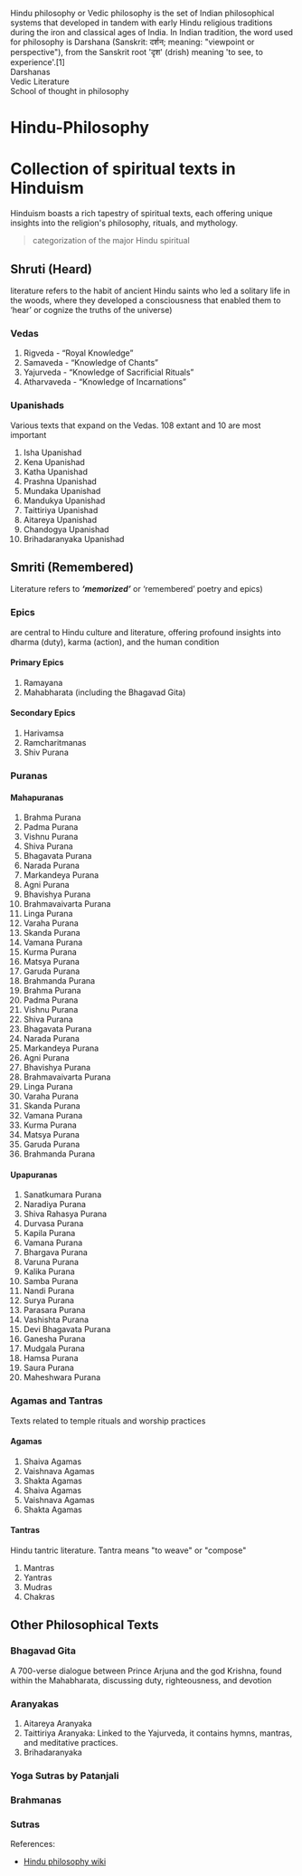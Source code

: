 Hindu philosophy or Vedic philosophy is the set of Indian philosophical systems that developed in tandem with early Hindu religious traditions during the iron and classical ages of India.
In Indian tradition, the word used for philosophy is Darshana (Sanskrit: दर्शन; meaning: "viewpoint or perspective"), from the Sanskrit root 'दृश' (drish) meaning 'to see, to experience'.[1] \
Darshanas \
Vedic Literature \
School of thought in philosophy

# Hindu-Philosophy

# Collection of spiritual texts in Hinduism

Hinduism boasts a rich tapestry of spiritual texts, each offering unique insights into the religion's philosophy, rituals, and mythology.

> categorization of the major Hindu spiritual

## Shruti (Heard)

literature refers to the habit of ancient Hindu saints who led a solitary life in the woods, where they developed a consciousness that enabled them to ‘hear’ or cognize the truths of the universe)

### Vedas

1. Rigveda - “Royal Knowledge”
2. Samaveda - “Knowledge of Chants”
3. Yajurveda - “Knowledge of Sacrificial Rituals”
4. Atharvaveda - “Knowledge of Incarnations”

### Upanishads

Various texts that expand on the Vedas. 108 extant and 10 are most important

1. Isha Upanishad
2. Kena Upanishad
3. Katha Upanishad
4. Prashna Upanishad
5. Mundaka Upanishad
6. Mandukya Upanishad
7. Taittiriya Upanishad
8. Aitareya Upanishad
9. Chandogya Upanishad
10. Brihadaranyaka Upanishad

## Smriti (Remembered)

Literature refers to **_‘memorized’_** or ‘remembered’ poetry and epics)

### Epics

are central to Hindu culture and literature, offering profound insights into dharma (duty), karma (action), and the human condition

#### Primary Epics

1. Ramayana
2. Mahabharata (including the Bhagavad Gita)

#### Secondary Epics

1. Harivamsa
2. Ramcharitmanas
3. Shiv Purana

### Puranas

#### Mahapuranas

1. Brahma Purana
2. Padma Purana
3. Vishnu Purana
4. Shiva Purana
5. Bhagavata Purana
6. Narada Purana
7. Markandeya Purana
8. Agni Purana
9. Bhavishya Purana
10. Brahmavaivarta Purana
11. Linga Purana
12. Varaha Purana
13. Skanda Purana
14. Vamana Purana
15. Kurma Purana
16. Matsya Purana
17. Garuda Purana
18. Brahmanda Purana
1. Brahma Purana
2. Padma Purana
3. Vishnu Purana
4. Shiva Purana
5. Bhagavata Purana
6. Narada Purana
7. Markandeya Purana
8. Agni Purana
9. Bhavishya Purana
10. Brahmavaivarta Purana
11. Linga Purana
12. Varaha Purana
13. Skanda Purana
14. Vamana Purana
15. Kurma Purana
16. Matsya Purana
17. Garuda Purana
18. Brahmanda Purana

#### Upapuranas

1. Sanatkumara Purana
2. Naradiya Purana
3. Shiva Rahasya Purana
4. Durvasa Purana
5. Kapila Purana
6. Vamana Purana
7. Bhargava Purana
8. Varuna Purana
9. Kalika Purana
10. Samba Purana
11. Nandi Purana
12. Surya Purana
13. Parasara Purana
14. Vashishta Purana
15. Devi Bhagavata Purana
16. Ganesha Purana
17. Mudgala Purana
18. Hamsa Purana
19. Saura Purana
20. Maheshwara Purana

### Agamas and Tantras

Texts related to temple rituals and worship practices

#### Agamas

1. Shaiva Agamas
2. Vaishnava Agamas
3. Shakta Agamas
1. Shaiva Agamas
2. Vaishnava Agamas
3. Shakta Agamas

#### Tantras
Hindu tantric literature. Tantra means  "to weave" or "compose"

1. Mantras
2. Yantras
3. Mudras
4. Chakras

## Other Philosophical Texts

### Bhagavad Gita

A 700-verse dialogue between Prince Arjuna and the god Krishna, found within the Mahabharata, discussing duty, righteousness, and devotion

### Aranyakas

1. Aitareya Aranyaka
2. Taittiriya Aranyaka: Linked to the Yajurveda, it contains hymns, mantras, and meditative practices.
3. Brihadaranyaka

### Yoga Sutras by Patanjali

### Brahmanas

### Sutras

References:

- [Hindu philosophy wiki](https://en.wikipedia.org/wiki/Hindu_philosophy)
